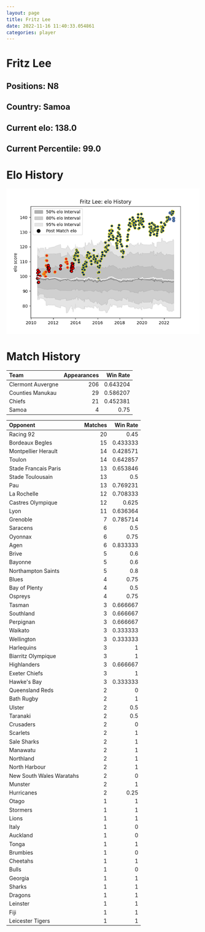 ```yaml
---  
layout: page  
title: Fritz Lee  
date: 2022-11-16 11:40:33.054861  
categories: player  
---
```

# Fritz Lee

## Positions: N8

## Country: Samoa

## Current elo: 138.0

## Current Percentile: 99.0

# Elo History


![elo history](history_FritzLee.png)
# Match History


| Team              |   Appearances |   Win Rate |
|:------------------|--------------:|-----------:|
| Clermont Auvergne |           206 |   0.643204 |
| Counties Manukau  |            29 |   0.586207 |
| Chiefs            |            21 |   0.452381 |
| Samoa             |             4 |   0.75     |

| Opponent                 |   Matches |   Win Rate |
|:-------------------------|----------:|-----------:|
| Racing 92                |        20 |   0.45     |
| Bordeaux Begles          |        15 |   0.433333 |
| Montpellier Herault      |        14 |   0.428571 |
| Toulon                   |        14 |   0.642857 |
| Stade Francais Paris     |        13 |   0.653846 |
| Stade Toulousain         |        13 |   0.5      |
| Pau                      |        13 |   0.769231 |
| La Rochelle              |        12 |   0.708333 |
| Castres Olympique        |        12 |   0.625    |
| Lyon                     |        11 |   0.636364 |
| Grenoble                 |         7 |   0.785714 |
| Saracens                 |         6 |   0.5      |
| Oyonnax                  |         6 |   0.75     |
| Agen                     |         6 |   0.833333 |
| Brive                    |         5 |   0.6      |
| Bayonne                  |         5 |   0.6      |
| Northampton Saints       |         5 |   0.8      |
| Blues                    |         4 |   0.75     |
| Bay of Plenty            |         4 |   0.5      |
| Ospreys                  |         4 |   0.75     |
| Tasman                   |         3 |   0.666667 |
| Southland                |         3 |   0.666667 |
| Perpignan                |         3 |   0.666667 |
| Waikato                  |         3 |   0.333333 |
| Wellington               |         3 |   0.333333 |
| Harlequins               |         3 |   1        |
| Biarritz Olympique       |         3 |   1        |
| Highlanders              |         3 |   0.666667 |
| Exeter Chiefs            |         3 |   1        |
| Hawke's Bay              |         3 |   0.333333 |
| Queensland Reds          |         2 |   0        |
| Bath Rugby               |         2 |   1        |
| Ulster                   |         2 |   0.5      |
| Taranaki                 |         2 |   0.5      |
| Crusaders                |         2 |   0        |
| Scarlets                 |         2 |   1        |
| Sale Sharks              |         2 |   1        |
| Manawatu                 |         2 |   1        |
| Northland                |         2 |   1        |
| North Harbour            |         2 |   1        |
| New South Wales Waratahs |         2 |   0        |
| Munster                  |         2 |   1        |
| Hurricanes               |         2 |   0.25     |
| Otago                    |         1 |   1        |
| Stormers                 |         1 |   1        |
| Lions                    |         1 |   1        |
| Italy                    |         1 |   0        |
| Auckland                 |         1 |   0        |
| Tonga                    |         1 |   1        |
| Brumbies                 |         1 |   0        |
| Cheetahs                 |         1 |   1        |
| Bulls                    |         1 |   0        |
| Georgia                  |         1 |   1        |
| Sharks                   |         1 |   1        |
| Dragons                  |         1 |   1        |
| Leinster                 |         1 |   1        |
| Fiji                     |         1 |   1        |
| Leicester Tigers         |         1 |   1        |